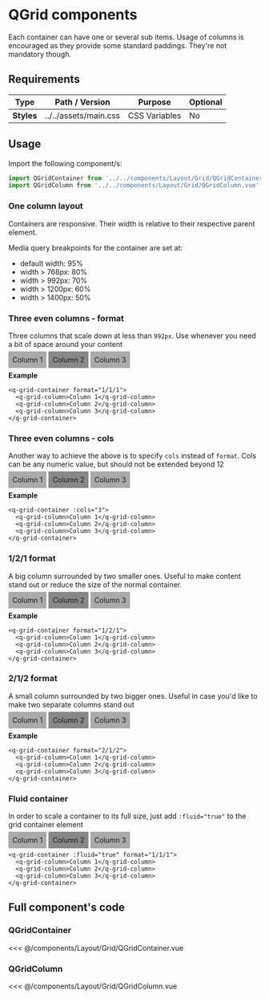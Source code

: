 <script setup>
import QGridContainer from '../../components/Layout/Grid/QGridContainer.vue'
import QGridColumn from '../../components/Layout/Grid/QGridColumn.vue'
</script>

<style>
@import '../../.vitepress/theme/main.css'
</style>

# QGrid components

Each container can have one or several sub items. Usage of columns is encouraged as they provide some standard paddings. They're not mandatory though.

## Requirements

| Type       | Path / Version        | Purpose       | Optional |
| ---------- | --------------------- | ------------- | -------- |
| **Styles** | ../../assets/main.css | CSS Variables | No       |

## Usage

Import the following component/s:

```javascript
import QGridContainer from '../../components/Layout/Grid/QGridContainer.vue'
import QGridColumn from '../../components/Layout/Grid/QGridColumn.vue'
```

### One column layout

Containers are responsive. Their width is relative to their respective parent element.

Media query breakpoints for the container are set at:

- default width: 95%
- width > 768px: 80%
- width > 992px: 70%
- width > 1200px: 60%
- width > 1400px: 50%

### Three even columns - format

Three columns that scale down at less than `992px`. Use whenever you need a bit of space around your content

<q-grid-container format="1">
  <q-grid-column style="padding: 0.5rem; background-color: #aaa; text-align: center">Column 1</q-grid-column>
  <q-grid-column style="padding: 0.5rem; background-color: #888; text-align: center">Column 2</q-grid-column>
  <q-grid-column style="padding: 0.5rem; background-color: #aaa; text-align: center">Column 3</q-grid-column>
</q-grid-container>

**Example**

```vue
<q-grid-container format="1/1/1">
  <q-grid-column>Column 1</q-grid-column>
  <q-grid-column>Column 2</q-grid-column>
  <q-grid-column>Column 3</q-grid-column>
</q-grid-container>
```

### Three even columns - cols

Another way to achieve the above is to specify `cols` instead of `format`. Cols can be any numeric value, but should not be extended beyond 12

<q-grid-container :cols="3">
  <q-grid-column style="padding: 0.5rem; background-color: #aaa; text-align: center">Column 1</q-grid-column>
  <q-grid-column style="padding: 0.5rem; background-color: #888; text-align: center">Column 2</q-grid-column>
  <q-grid-column style="padding: 0.5rem; background-color: #aaa; text-align: center">Column 3</q-grid-column>
</q-grid-container>

**Example**

```vue
<q-grid-container :cols="3">
  <q-grid-column>Column 1</q-grid-column>
  <q-grid-column>Column 2</q-grid-column>
  <q-grid-column>Column 3</q-grid-column>
</q-grid-container>
```

### 1/2/1 format

A big column surrounded by two smaller ones. Useful to make content stand out or reduce the size of the normal container.

<q-grid-container format="1/2/1">
  <q-grid-column style="padding: 0.5rem; background-color: #aaa; text-align: center">Column 1</q-grid-column>
  <q-grid-column style="padding: 0.5rem; background-color: #888; text-align: center">Column 2</q-grid-column>
  <q-grid-column style="padding: 0.5rem; background-color: #aaa; text-align: center">Column 3</q-grid-column>
</q-grid-container>

**Example**

```vue
<q-grid-container format="1/2/1">
  <q-grid-column>Column 1</q-grid-column>
  <q-grid-column>Column 2</q-grid-column>
  <q-grid-column>Column 3</q-grid-column>
</q-grid-container>
```

### 2/1/2 format

A small column surrounded by two bigger ones. Useful in case you'd like to make two separate columns stand out

<q-grid-container format="2/1/2">
  <q-grid-column style="padding: 0.5rem; background-color: #aaa; text-align: center">Column 1</q-grid-column>
  <q-grid-column style="padding: 0.5rem; background-color: #888; text-align: center">Column 2</q-grid-column>
  <q-grid-column style="padding: 0.5rem; background-color: #aaa; text-align: center">Column 3</q-grid-column>
</q-grid-container>

**Example**

```vue
<q-grid-container format="2/1/2">
  <q-grid-column>Column 1</q-grid-column>
  <q-grid-column>Column 2</q-grid-column>
  <q-grid-column>Column 3</q-grid-column>
</q-grid-container>
```

### Fluid container

In order to scale a container to its full size, just add `:fluid="true"` to the grid container element

<q-grid-container :fluid="true" format="1/1/1">
  <q-grid-column style="padding: 0.5rem; background-color: #aaa; text-align: center">Column 1</q-grid-column>
  <q-grid-column style="padding: 0.5rem; background-color: #888; text-align: center">Column 2</q-grid-column>
  <q-grid-column style="padding: 0.5rem; background-color: #aaa; text-align: center">Column 3</q-grid-column>
</q-grid-container>

```vue
<q-grid-container :fluid="true" format="1/1/1">
  <q-grid-column>Column 1</q-grid-column>
  <q-grid-column>Column 2</q-grid-column>
  <q-grid-column>Column 3</q-grid-column>
</q-grid-container>
```

## Full component's code

### QGridContainer

<<< @/components/Layout/Grid/QGridContainer.vue

### QGridColumn

<<< @/components/Layout/Grid/QGridColumn.vue
